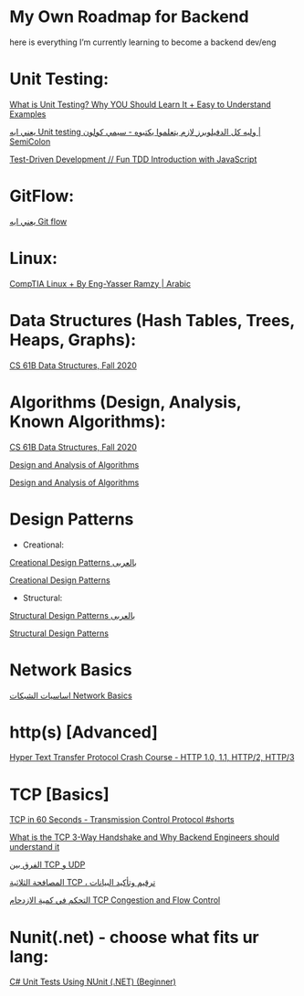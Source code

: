 # My Own Roadmap for Backend

here is everything I’m currently learning to become a backend dev/eng

# Unit Testing: 
[What is Unit Testing? Why YOU Should Learn It + Easy to Understand Examples
](https://youtu.be/3kzHmaeozDI)

[يعني ايه Unit testing وليه كل الدفيلوبرز لازم يتعلموا يكتبوه - سيمي كولون | SemiColon
](https://youtu.be/B9rLLcVQfpI)

[Test-Driven Development // Fun TDD Introduction with JavaScript
](https://youtu.be/Jv2uxzhPFl4)

# GitFlow:

[يعني ايه Git flow
](https://youtu.be/7OTrHx56GfE)

# Linux: 

[CompTIA Linux + By Eng-Yasser Ramzy | Arabic
](https://www.youtube.com/playlist?list=PLCIJjtzQPZJ8KxEi278nugeO6R_9-Cn5o)

# Data Structures (Hash Tables, Trees, Heaps, Graphs):

[CS 61B Data Structures, Fall 2020](http://fa20.datastructur.es/)

# Algorithms (Design, Analysis, Known Algorithms):

[CS 61B Data Structures, Fall 2020](http://fa20.datastructur.es/)

[Design and Analysis of Algorithms
](https://www.youtube.com/playlist?list=PLr7b601VVxDJosOo8vapZWRY2TIrN3omJ)

[Design and Analysis of Algorithms](https://www.youtube.com/playlist?list=PLYT7YDstBQmHr7eumHSrdo1aTMpqrpPDa)

# Design Patterns

- Creational: 

[Creational Design Patterns بالعربى](https://www.youtube.com/playlist?list=PLnqAlQ9hFYdewk9UKGBcHLulZNUBpNSKJ)

[Creational Design Patterns](https://www.youtube.com/playlist?list=PLn05u4nMKcB-1BSfb3L-09hkcSgNZHrv7)

- Structural:
 
[Structural Design Patterns بالعربى](https://www.youtube.com/playlist?list=PLnqAlQ9hFYdcW3viz_oXRal_FNkg2Dssm)

[Structural Design Patterns](https://www.youtube.com/playlist?list=PLn05u4nMKcB_QzKVeALuCiTyJIFGKyfkg)

# Network Basics
[اساسيات الشبكات Network Basics](https://www.youtube.com/playlist?list=PLjEjN3kziQ45zTd6MjWiltUgybVCzGBao)

# http(s) [Advanced]
[Hyper Text Transfer Protocol Crash Course - HTTP 1.0, 1.1, HTTP/2, HTTP/3](https://youtu.be/0OrmKCB0UrQ)

# TCP [Basics]
[TCP in 60 Seconds - Transmission Control Protocol #shorts](https://youtu.be/n-paFbO1hXE)

[What is the TCP 3-Way Handshake and Why Backend Engineers should understand it](https://youtu.be/bW_BILl7n0Y)

[الفرق بين TCP و UDP](https://youtu.be/6PBFPOHB9C4)

[المصافحة الثلاثية TCP ، ترقيم وتأكيد البيانات](https://youtu.be/c6DbrBSog74)

[التحكم في كمية الازدحام TCP Congestion and Flow Control](https://youtu.be/M_bN1ecKQmQ)


# Nunit(.net) - choose what fits ur lang:

[C# Unit Tests Using NUnit (.NET) (Beginner)
](https://youtu.be/uvqAGchg8bc) 
